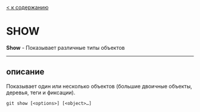 [< к содержанию](README.md)


# SHOW
**Show** - Показывает различные типы объектов

---
## описание

Показывает один или несколько объектов (большие двоичные объекты, деревья, теги и фиксации).

```
git show [<options>] [<object>…​]
```